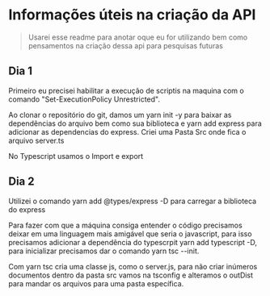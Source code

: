 # Informações úteis na criação da API
>Usarei esse readme para anotar oque eu for utilizando bem como pensamentos na criação dessa api para pesquisas futuras

## Dia 1

Primeiro eu precisei habilitar a execução de scriptis na maquina com o comando "Set-ExecutionPolicy Unrestricted".

Ao clonar o repositório do git, damos um yarn init -y para baixar as dependências do arquivo bem como sua biblioteca e yarn add express para adicionar as dependencias do express. Criei uma Pasta Src onde fica o arquivo server.ts

No Typescript usamos o Import e export

## Dia 2

Utilizei o comando yarn add @types/express -D para carregar a biblioteca do express

Para fazer com que a máquina consiga entender o código precisamos deixar em uma linguagem mais amigável que seria o javascript, para isso precisamos adicionar a dependência do typescrpit yarn add typescript -D, para inicializar precisamos dar o comando yarn tsc --init.

Com yarn tsc cria uma classe js, como o server.js, para não criar inúmeros documentos dentro da pasta src vamos na tsconfig e alteramos o outDist para mandar os arquivos para uma pasta específica.